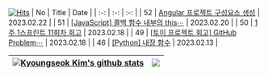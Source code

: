 [![Hits](https://hits.seeyoufarm.com/api/count/incr/badge.svg?url=https%3A%2F%2Fgithub.com%2F0xe82de%2Fhit-counter&count_bg=%23000000&title_bg=%2300264D&icon=&icon_color=%23E7E7E7&title=hits&edge_flat=false)](https://hits.seeyoufarm.com)
| No | Title | Date |
| :-: | :-: | :-: |
| 52 | [Angular 프로젝트 구성요소 생성](https://0xe82de.tistory.com/52) | 2023.02.22 |
| 51 | [[JavaScript] 콜백 함수 내부의 this⋯](https://0xe82de.tistory.com/51) | 2023.02.20 |
| 50 | [1주 1스프린트 11회차 회고](https://0xe82de.tistory.com/50) | 2023.02.18 |
| 49 | [[토이 프로젝트 회고] GitHub Problem⋯](https://0xe82de.tistory.com/49) | 2023.02.18 |
| 46 | [[Python] 내장 함수](https://0xe82de.tistory.com/46) | 2023.02.13 |

| <a href="https://github.com/0xe82de/github-readme-stats"><img align="center" src="https://github-readme-stats.vercel.app/api?username=0xe82de&show_icons=true&include_all_commits=true&theme=graywhite&hide_border=true" alt="Kyoungseok Kim's github stats" /></a> | <a href="https://github.com/0xe82de/github-readme-stats"><img align="center" src="https://github-readme-stats.vercel.app/api/top-langs/?username=0xe82de&layout=compact&theme=graywhite&hide_border=true" /></a> |
| - | - |
